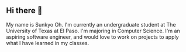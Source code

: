 ## Hi there 👋

My name is Sunkyo Oh.
I'm currently an undergraduate student at The University of Texas at El Paso. I'm majoring in Computer Science.
I'm an aspiring software engineer, and would love to work on projects to apply what I have learned in my classes.
<!--
**sunkyOh/sunkyOh** is a ✨ _special_ ✨ repository because its `README.md` (this file) appears on your GitHub profile.

Here are some ideas to get you started:

- 🔭 I’m currently working on ...
- 🌱 I’m currently learning ...
- 👯 I’m looking to collaborate on ...
- 🤔 I’m looking for help with ...
- 💬 Ask me about ...
- 📫 How to reach me: ...
- 😄 Pronouns: ...
- ⚡ Fun fact: ...
-->
